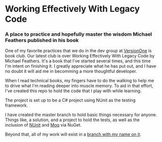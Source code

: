 # Working Effectively With Legacy Code

### A place to practice and hopefully master the wisdom Michael Feathers published in his book

One of my favorite practices that we do in the dev group at [VersionOne](http://versionone.com) is book club. Our latest club is over Working Effectively With Legacy Code by Michael Feathers. It's a book that I've started several times, and this time I'm intent on finishing it. I greatly appreciate what he has put out, and I have no doubt it will aid me in becomming a more thoughtful developer.

When I read technical books, my fingers have to do the walking to help me to drive what I'm reading deeper into muscle memory. To aid in that effort, I've created this repo to hold the code that I play with while learning.

The project is set up to be a C# project using NUnit as the testing framework.

I have created the master branch to hold basic things necessary for anyone. Things like, a solution, and a project to hold the tests, as well as the inclusion of [NUnit](http://www.nunit.org) and [Moq](https://github.com/Moq/moq4) via NuGet.

Beyond that, all of my work will exist in a [branch with my name on it](https://github.com/corywheeler/legacycode/tree/corywheeler).
